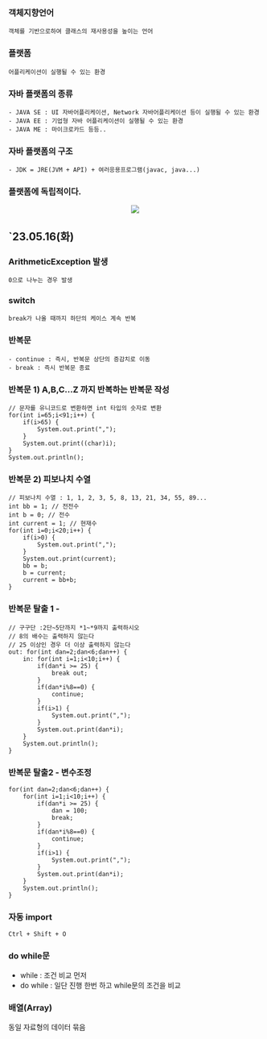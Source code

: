 ### 객체지향언어
	객체를 기반으로하여 클래스의 재사용성을 높이는 언어

### 플랫폼
	어플리케이션이 실행될 수 있는 환경

### 자바 플랫폼의 종류
	- JAVA SE : UI 자바어플리케이션, Network 자바어플리케이션 등이 실행될 수 있는 환경
	- JAVA EE : 기업형 자바 어플리케이션이 실행될 수 있는 환경
	- JAVA ME : 마이크로카드 등등..
	
### 자바 플랫폼의 구조
	- JDK = JRE(JVM + API) + 여러응용프로그램(javac, java...)
	
### 플랫폼에 독립적이다.
<p align="center">
  <img src="https://github.com/yelo-o/myJAVA/assets/64743180/5aac2737-362a-4f36-9cb3-f1ce56798f3c">
</p>

## `23.05.16(화)

### ArithmeticException 발생
	0으로 나누는 경우 발생

### switch
	break가 나올 때까지 하단의 케이스 계속 반복

### 반복문
	- continue : 즉시, 반복문 상단의 증감치로 이동
	- break : 즉시 반복문 종료
### 반복문 1) A,B,C...Z 까지 반복하는 반복문 작성
	// 문자를 유니코드로 변환하면 int 타입의 숫자로 변환
	for(int i=65;i<91;i++) {
		if(i>65) {
			System.out.print(",");
		}
		System.out.print((char)i);
	}
	System.out.println();
	
### 반복문 2) 피보나치 수열
	// 피보나치 수열 : 1, 1, 2, 3, 5, 8, 13, 21, 34, 55, 89...
	int bb = 1; // 전전수
	int b = 0; // 전수
	int current = 1; // 현재수
	for(int i=0;i<20;i++) {
		if(i>0) {
			System.out.print(",");
		}
		System.out.print(current);
		bb = b;
		b = current;
		current = bb+b;
	}
	
### 반복문 탈출 1 - 
	// 구구단 :2단~5단까지 *1~*9까지 출력하시오
	// 8의 배수는 출력하지 않는다
	// 25 이상인 경우 더 이상 출력하지 않는다
	out: for(int dan=2;dan<6;dan++) {
		in: for(int i=1;i<10;i++) {
			if(dan*i >= 25) {
				break out;
			}
			if(dan*i%8==0) {
				continue;
			}
			if(i>1) {
				System.out.print(",");
			}
			System.out.print(dan*i);
		}
		System.out.println();
	}

### 반복문 탈출2 - 변수조정
	for(int dan=2;dan<6;dan++) {
		for(int i=1;i<10;i++) {
			if(dan*i >= 25) {
				dan = 100;
				break;
			}
			if(dan*i%8==0) {
				continue;
			}
			if(i>1) {
				System.out.print(",");
			}
			System.out.print(dan*i);
		}
		System.out.println();
	}

### 자동 import
	Ctrl + Shift + O

### do while문
- while : 조건 비교 먼저
- do while : 일단 진행 한번 하고 while문의 조건을 비교

### 배열(Array)
동일 자료형의 데이터 묶음




